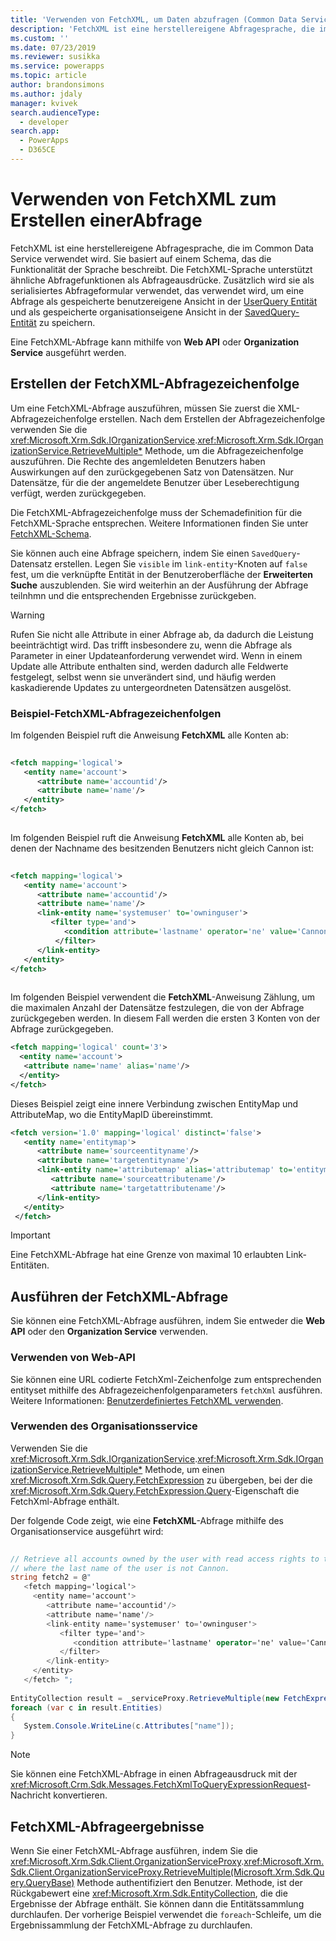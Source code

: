 ```yaml
---
title: 'Verwenden von FetchXML, um Daten abzufragen (Common Data Service) | Microsoft Docs'
description: 'FetchXML ist eine herstellereigene Abfragesprache, die im Common Data Service verwendet wird. Sie basiert auf einem Schema, das die Funktionalität der Sprache beschreibt.'
ms.custom: ''
ms.date: 07/23/2019
ms.reviewer: susikka
ms.service: powerapps
ms.topic: article
author: brandonsimons
ms.author: jdaly
manager: kvivek
search.audienceType:
  - developer
search.app:
  - PowerApps
  - D365CE
---
```


# <a name="use-fetchxml-to-construct-a-query"></a>Verwenden von FetchXML zum Erstellen einerAbfrage

FetchXML ist eine herstellereigene Abfragesprache, die im Common Data Service verwendet wird. Sie basiert auf einem Schema, das die Funktionalität der Sprache beschreibt. Die FetchXML-Sprache unterstützt ähnliche Abfragefunktionen als Abfrageausdrücke. Zusätzlich wird sie als serialisiertes Abfrageformular verwendet, das verwendet wird, um eine Abfrage als gespeicherte benutzereigene Ansicht in der [UserQuery Entität](reference/entities/userquery.md) und als gespeicherte organisationseigene Ansicht in der [SavedQuery-Entität](reference/entities/savedquery.md) zu speichern.  
  
Eine FetchXML-Abfrage kann mithilfe von **Web API** oder **Organization Service** ausgeführt werden.

## <a name="create-the-fetchxml-query-string"></a>Erstellen der FetchXML-Abfragezeichenfolge
  
Um eine FetchXML-Abfrage auszuführen, müssen Sie zuerst die XML-Abfragezeichenfolge erstellen. Nach dem Erstellen der Abfragezeichenfolge verwenden Sie die <xref:Microsoft.Xrm.Sdk.IOrganizationService>.<xref:Microsoft.Xrm.Sdk.IOrganizationService.RetrieveMultiple*> Methode, um die Abfragezeichenfolge auszuführen. Die Rechte des angemleldeten Benutzers haben Auswirkungen auf den zurückgegebenen Satz von Datensätzen. Nur Datensätze, für die der angemeldete Benutzer über Leseberechtigung verfügt, werden zurückgegeben.  
  
 Die FetchXML-Abfragezeichenfolge muss der Schemadefinition für die FetchXML-Sprache entsprechen. Weitere Informationen finden Sie unter [FetchXML-Schema](fetchxml-schema.md).  
  
 Sie können auch eine Abfrage speichern, indem Sie einen `SavedQuery`-Datensatz erstellen. Legen Sie `visible` im `link-entity`-Knoten auf `false` fest, um die verknüpfte Entität in der Benutzeroberfläche der **Erweiterten Suche** auszublenden. Sie wird weiterhin an der Ausführung der Abfrage teilnhmn und die entsprechenden Ergebnisse zurückgeben.  
  
> [!WARNING]
>  Rufen Sie nicht alle Attribute in einer Abfrage ab, da dadurch die Leistung beeinträchtigt wird. Das trifft insbesondere zu, wenn die Abfrage als Parameter in einer Updateanforderung verwendet wird. Wenn in einem Update alle Attribute enthalten sind, werden dadurch alle Feldwerte festgelegt, selbst wenn sie unverändert sind, und häufig werden kaskadierende Updates zu untergeordneten Datensätzen ausgelöst.  
  

### <a name="example-fetchxml-query-strings"></a>Beispiel-FetchXML-Abfragezeichenfolgen

Im folgenden Beispiel ruft die Anweisung **FetchXML** alle Konten ab:  
  
```xml  
  
<fetch mapping='logical'>   
   <entity name='account'>  
      <attribute name='accountid'/>   
      <attribute name='name'/>   
   </entity>  
</fetch>  
  
```  
  
 Im folgenden Beispiel ruft die Anweisung **FetchXML** alle Konten ab, bei denen der Nachname des besitzenden Benutzers nicht gleich Cannon ist:  
  
```xml  
  
<fetch mapping='logical'>  
   <entity name='account'>   
      <attribute name='accountid'/>   
      <attribute name='name'/>   
      <link-entity name='systemuser' to='owninguser'>   
         <filter type='and'>   
            <condition attribute='lastname' operator='ne' value='Cannon' />   
          </filter>   
      </link-entity>   
   </entity>   
</fetch>  
  
```  
  
 Im folgenden Beispiel verwendent die **FetchXML**-Anweisung Zählung, um die maximalen Anzahl der Datensätze festzulegen, die von der Abfrage zurückgegeben werden. In diesem Fall werden die ersten 3 Konten von der Abfrage zurückgegeben.  
  
```xml  
<fetch mapping='logical' count='3'>  
  <entity name='account'>  
   <attribute name='name' alias='name'/>  
  </entity>
</fetch>  
```  
  
Dieses Beispiel zeigt eine innere Verbindung zwischen EntityMap und AttributeMap, wo die EntityMapID übereinstimmt.  
  
```xml  
<fetch version='1.0' mapping='logical' distinct='false'>  
   <entity name='entitymap'>  
      <attribute name='sourceentityname'/>  
      <attribute name='targetentityname'/>  
      <link-entity name='attributemap' alias='attributemap' to='entitymapid' from='entitymapid' link-type='inner'>  
         <attribute name='sourceattributename'/>  
         <attribute name='targetattributename'/>  
      </link-entity>  
   </entity>  
 </fetch>  
```  

> [!IMPORTANT]
> Eine FetchXML-Abfrage hat eine Grenze von maximal 10 erlaubten Link-Entitäten.

## <a name="execute-the-fetchxml-query"></a>Ausführen der FetchXML-Abfrage

Sie können eine FetchXML-Abfrage ausführen, indem Sie entweder die **Web API** oder den **Organization Service** verwenden.

### <a name="using-web-api"></a>Verwenden von Web-API
Sie können eine URL codierte FetchXml-Zeichenfolge zum entsprechenden entityset mithilfe des Abfragezeichenfolgenparameters `fetchXml` ausführen. Weitere Informationen: [Benutzerdefiniertes FetchXML verwenden](webapi/retrieve-and-execute-predefined-queries.md#use-custom-fetchxml).

### <a name="using-organization-service"></a>Verwenden des Organisationsservice

Verwenden Sie die <xref:Microsoft.Xrm.Sdk.IOrganizationService>.<xref:Microsoft.Xrm.Sdk.IOrganizationService.RetrieveMultiple*> Methode, um einen <xref:Microsoft.Xrm.Sdk.Query.FetchExpression> zu übergeben, bei der die <xref:Microsoft.Xrm.Sdk.Query.FetchExpression.Query>-Eigenschaft die FetchXml-Abfrage enthält.

Der folgende Code zeigt, wie eine **FetchXML**-Abfrage mithilfe des Organisationservice ausgeführt wird:  
  
```csharp  
  
// Retrieve all accounts owned by the user with read access rights to the accounts and   
// where the last name of the user is not Cannon.   
string fetch2 = @"  
   <fetch mapping='logical'>  
     <entity name='account'>   
        <attribute name='accountid'/>   
        <attribute name='name'/>   
        <link-entity name='systemuser' to='owninguser'>   
           <filter type='and'>   
              <condition attribute='lastname' operator='ne' value='Cannon' />   
           </filter>   
        </link-entity>   
     </entity>   
   </fetch> ";   
  
EntityCollection result = _serviceProxy.RetrieveMultiple(new FetchExpression(fetch2));
foreach (var c in result.Entities)
{
   System.Console.WriteLine(c.Attributes["name"]);
}  
```  
> [!NOTE]
> Sie können eine FetchXML-Abfrage in einen Abfrageausdruck mit der <xref:Microsoft.Crm.Sdk.Messages.FetchXmlToQueryExpressionRequest>-Nachricht konvertieren. 

  
## <a name="fetchxml-query-results"></a>FetchXML-Abfrageergebnisse  
 Wenn Sie einer FetchXML-Abfrage ausführen, indem Sie die <xref:Microsoft.Xrm.Sdk.Client.OrganizationServiceProxy>.<xref:Microsoft.Xrm.Sdk.Client.OrganizationServiceProxy.RetrieveMultiple(Microsoft.Xrm.Sdk.Query.QueryBase)> Methode authentifiziert den Benutzer. Methode, ist der Rückgabewert eine <xref:Microsoft.Xrm.Sdk.EntityCollection>, die die Ergebnisse der Abfrage enthält. Sie können dann die Entitätssammlung durchlaufen. Der vorherige Beispiel verwendet die `foreach`-Schleife, um die Ergebnissammlung der FetchXML-Abfrage zu durchlaufen.  
  

